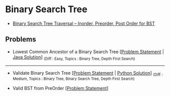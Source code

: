 # Binary Search Tree

- [Binary Search Tree Traversal – Inorder, Preorder, Post Order for BST](https://www.freecodecamp.org/news/binary-search-tree-traversal-inorder-preorder-post-order-for-bst/#:~:text=For%20Inorder%2C%20you%20traverse%20from,subtree%20then%20to%20the%20root.)


## Problems 

- Lowest Common Ancestor of a Binary Search Tree [[Problem Statement](https://leetcode.com/problems/lowest-common-ancestor-of-a-binary-search-tree/) | [Java Solution](/CompetitiveProgramming/BinarySearchTrees/LCABST.java)] <sub> (Diff : Easy, Topics : Binary Tree, Depth First Search)</sub> 

---

- Validate Binary Search Tree [[Problem Statement](https://leetcode.com/problems/validate-binary-search-tree/) | [Python Solution](/CompetitiveProgramming/BinarySearchTrees/validateBinarySearchTree.py)] <sub> (Diff : Medium, Topics : Binary Tree, Binary Search Tree, Depth First Search)</sub> 

- Valid BST from PreOrder [[Problem Statement](https://www.interviewbit.com/problems/valid-bst-from-preorder/)]

